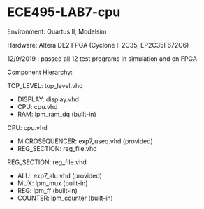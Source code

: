 # ECE495-LAB7-cpu

Environment: Quartus II, Modelsim

Hardware: Altera DE2 FPGA (Cyclone II 2C35, EP2C35F672C6)

12/9/2019 : passed all 12 test programs in simulation and on FPGA

Component Hierarchy:

TOP_LEVEL: top_level.vhd
  - DISPLAY: display.vhd
  - CPU: cpu.vhd
  - RAM: lpm_ram_dq (built-in)
  
CPU: cpu.vhd
  - MICROSEQUENCER: exp7_useq.vhd (provided)
  - REG_SECTION: reg_file.vhd
  
REG_SECTION: reg_file.vhd
  - ALU: exp7_alu.vhd (provided)
  - MUX: lpm_mux (built-in)
  - REG: lpm_ff (built-in)
  - COUNTER: lpm_counter (built-in)
